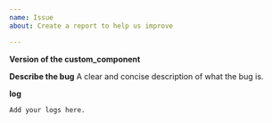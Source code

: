 ```yaml
---
name: Issue
about: Create a report to help us improve

---
```


**Version of the custom_component**
<!-- If you are not using the newest version, download and try that before opening a issue-->

**Describe the bug**
A clear and concise description of what the bug is.

**log**
<!-- issues without debug logging will be closed-->
```
Add your logs here.
```
